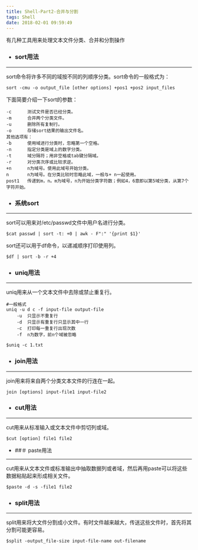 ```yaml
---
title: Shell-Part2-合并与分割
tags: Shell
date: 2018-02-01 09:59:49
---
```

有几种工具用来处理文本文件分类、合并和分割操作
- ### sort用法

---
sort命令将许多不同的域按不同的列顺序分类。sort命令的一般格式为：
~~~
sort -cmu -o output_file [other options] +pos1 +pos2 input_files
~~~
下面简要介绍一下sort的参数：
~~~
-c      测试文件是否已经分类。
-m      合并两个分类文件。
-u      删除所有复制行。
-o      存储sort结果的输出文件名。
其他选项有：
-b      使用域进行分类时，忽略第一个空格。
-n      指定分类是域上的数字分类。
-t      域分隔符；用非空格或tab键分隔域。
-r      对分类次序或比较求逆。
+n      n为域号。使用此域号开始分类。
n       n为域号。在分类比较时忽略此域，一般与+ n一起使用。
post1   传递到m，n。m为域号，n为开始分类字符数；例如4，6意即以第5域分类，从第7个字符开始。
~~~
- ### 系统sort

---
sort可以用来对/etc/passwd文件中用户名进行分类。
~~~
$cat passwd | sort -t: +0 | awk - F":" '{print $1}'
~~~
sort还可以用于df命令，以递减顺序打印使用列。
~~~
$df | sort -b -r +4 
~~~
- ### uniq用法　

---
uniq用来从一个文本文件中去除或禁止重复行。
~~~
#一般格式　
uniq -u d c -f input-file output-file
    -u  只显示不重复行
    -d  只显示有重复行只显示其中一行
    -c  打印每一重复行出现次数
    -f  n为数字，前n个域被忽略
~~~
~~~
$uniq -c 1.txt
~~~
- ### join用法

---
join用来将来自两个分类文本文件的行连在一起。
~~~
join [options] input-file1 input-file2
~~~
- ### cut用法

---
cut用来从标准输入或文本文件中剪切列或域。
~~~
$cut [option] file1 file2
~~~
- ##＃ paste用法　

---
cut用来从文本文件或标准输出中抽取数据列或者域，然后再用paste可以将这些数据粘贴起来形成相关文件。
~~~
$paste -d -s -file1 file2
~~~
- ### split用法　

---
split用来将大文件分割成小文件。有时文件越来越大，传送这些文件时，首先将其分割可能更容易。
~~~
$split -output_file-size input-file-name out-filename 
~~~
